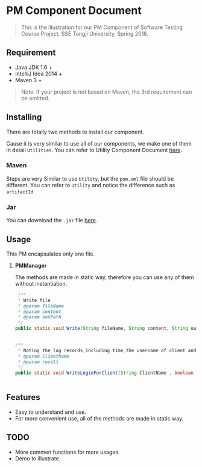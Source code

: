 # PM Component Document

> This is the illustration for our PM Component of Software Testing Course Project, SSE Tongji University, Spring 2016.

## Requirement

* Java JDK 1.6 +
* IntelliJ Idea 2014 +
* Maven 3 +

> Note: If your project is not based on Maven, the 3rd requirement can be omitted.

## Installing

There are totally two methods to install our component.

Cause it is very similar to use all of our components, we make one of them in detail `Utilities`. You can refer to Utility Component Document [here](https://github.com/anzhehong/Software-Reuse/blob/master/Components/Utilities/Utilities%20Component%20Document.md).

### Maven

Steps are very Similar to use `Utility`, but the `pom.xml` file should be different. You can refer to `Utility` and notice the difference such as `artifactId`.

### Jar

You can download the `.jar` file [here](http://7xsf2g.com1.z0.glb.clouddn.com/jar_version0408_PM-1.0-SNAPSHOT.jar).

## Usage
This PM encapsulates only one file.

1. **PMManager**
	
	The methods are made in static way, therefore you can use any of them without instantiation.
	
	```java
     /**
     * Write file
     * @param fileName 
     * @param content 
     * @param outPath 
     */
    public static void Write(String fileName, String content, String outPath);
  
	```
	
	```java
    /**
     * Noting the log records,including time,the username of client and whether success
     * @param ClientName
     * @param result
     */
    public static void WriteLoginForClient(String ClientName , boolean result, String outPath);
  
	```
	
	
	

## Features

* Easy to understand and use.
* For more convenient use, all of the methods are made in static way.

## TODO

* More commen functions for more usages.
* Demo to illustrate.
